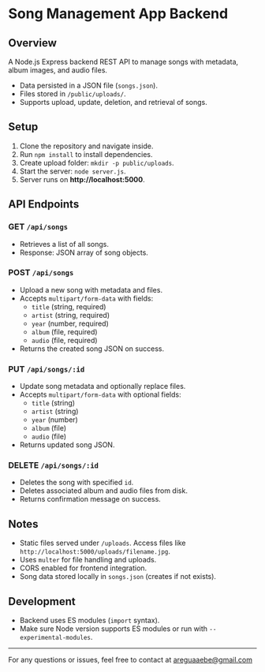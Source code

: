 # Song Management App Backend

## Overview
A Node.js Express backend REST API to manage songs with metadata, album images, and audio files.  
- Data persisted in a JSON file (`songs.json`).  
- Files stored in `/public/uploads/`.  
- Supports upload, update, deletion, and retrieval of songs.

## Setup
1. Clone the repository and navigate inside.  
2. Run `npm install` to install dependencies.  
3. Create upload folder: `mkdir -p public/uploads`.  
4. Start the server: `node server.js`.  
5. Server runs on **http://localhost:5000**.

## API Endpoints

### GET `/api/songs`  
- Retrieves a list of all songs.  
- Response: JSON array of song objects.

### POST `/api/songs`  
- Upload a new song with metadata and files.  
- Accepts `multipart/form-data` with fields:  
  - `title` (string, required)  
  - `artist` (string, required)  
  - `year` (number, required)  
  - `album` (file, required)  
  - `audio` (file, required)  
- Returns the created song JSON on success.

### PUT `/api/songs/:id`  
- Update song metadata and optionally replace files.  
- Accepts `multipart/form-data` with optional fields:  
  - `title` (string)  
  - `artist` (string)  
  - `year` (number)  
  - `album` (file)  
  - `audio` (file)  
- Returns updated song JSON.

### DELETE `/api/songs/:id`  
- Deletes the song with specified `id`.  
- Deletes associated album and audio files from disk.  
- Returns confirmation message on success.

## Notes
- Static files served under `/uploads`. Access files like `http://localhost:5000/uploads/filename.jpg`.  
- Uses `multer` for file handling and uploads.  
- CORS enabled for frontend integration.  
- Song data stored locally in `songs.json` (creates if not exists).  

## Development
- Backend uses ES modules (`import` syntax).  
- Make sure Node version supports ES modules or run with `--experimental-modules`.  

---

For any questions or issues, feel free to contact at  areguaaebe@gmail.com
